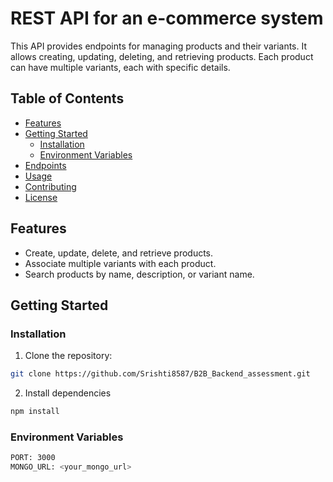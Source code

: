#  REST API for an e-commerce system
This API provides endpoints for managing products and their variants. It allows creating, updating, deleting, and retrieving products. Each product can have multiple variants, each with specific details.


## Table of Contents

- [Features](#features)
- [Getting Started](#getting-started)
  - [Installation](#installation)
  - [Environment Variables](#environment-variables)
- [Endpoints](#endpoints)
- [Usage](#usage)
- [Contributing](#contributing)
- [License](#license)

## Features

- Create, update, delete, and retrieve products.
- Associate multiple variants with each product.
- Search products by name, description, or variant name.

## Getting Started

### Installation

1. Clone the repository:
 ```bash
 git clone https://github.com/Srishti8587/B2B_Backend_assessment.git
 ```

2. Install dependencies
```bash
npm install
```

### Environment Variables
```bash
PORT: 3000
MONGO_URL: <your_mongo_url>
```


